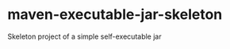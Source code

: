 maven-executable-jar-skeleton
=============================

Skeleton project of a simple self-executable jar
